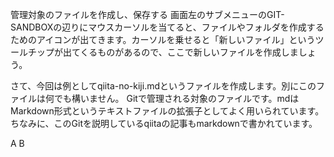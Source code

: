 管理対象のファイルを作成し、保存する
画面左のサブメニューのGIT-SANDBOXの辺りにマウスカーソルを当てると、ファイルやフォルダを作成するためのアイコンが出てきます。カーソルを乗せると「新しいファイル」というツールチップが出てくるものがあるので、ここで新しいファイルを作成しましょう。

さて、今回は例としてqiita-no-kiji.mdというファイルを作成します。別にこのファイルは何でも構いません。
Gitで管理される対象のファイルです。mdはMarkdown形式というテキストファイルの拡張子としてよく用いられています。ちなみに、このGitを説明しているqiitaの記事もmarkdownで書かれています。

A
B